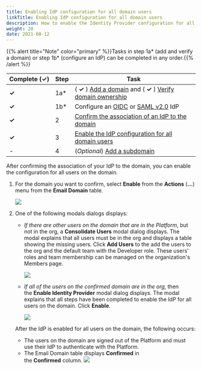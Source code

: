 ```yaml
---
title: Enabling IdP configuration for all domain users
linkTitle: Enabling IdP configuration for all domain users
description: How to enable the Identity Provider configuration for all users on the domain.
weight: 20
date: 2021-08-12
---
```


{{% alert title="Note" color="primary" %}}Tasks in step 1a\* (add and verify a domain) or step 1b\* (configure an IdP) can be completed in any order.{{% /alert %}}

| Complete (**✓)** | Step | Task |
| --- | --- | --- |
| **✓** | 1a\* | ( **✓** ) [Add a domain](/docs/management_guide/configuring_and_managing_identity_providers/managing_domains/adding_a_domain/) and ( **✓** ) [Verify domain ownership](/docs/management_guide/configuring_and_managing_identity_providers/managing_domains/verifying_domain_ownership/) |
| **✓** | 1b\* | Configure an [OIDC](/docs/management_guide/configuring_and_managing_identity_providers/managing_identity_provider_configuration/configuring_an_openid_connect_idp/) or [SAML v2.0](/docs/management_guide/configuring_and_managing_identity_providers/managing_identity_provider_configuration/configuring_a_saml_v2.0_idp/) IdP |
| **✓** | 2 | [Confirm the association of an IdP to the domain](/docs/management_guide/configuring_and_managing_identity_providers/enabling_identity_provider_configuration/confirming_the_association_of_an_idp_to_the_domain/) |
| **✓** | 3 | [Enable the IdP configuration for all domain users](#) |
| \- | 4 | (_Optional_) [Add a subdomain](/docs/management_guide/configuring_and_managing_identity_providers/managing_domains/adding_a_subdomain/) |

After confirming the association of your IdP to the domain, you can enable the configuration for all users on the domain.

1. For the domain you want to confirm, select **Enable** from the **Actions** (**...**) menu from the **Email Domain** table.

    ![](/Images/domain_enable_dropdown.png)
2. One of the following modals dialogs displays:
    * _If there are other users on the domain that are in the Platform_, but not in the org, a **Consolidate Users** modal dialog displays. The modal explains that all users must be in the org and displays a table showing the missing users. Click **Add Users** to the add the users to the org and the default team with the Developer role. These users' roles and team membership can be managed on the organization's Members page.

        ![](/Images/domain_consolidate_users.png)
    * _If all of the users on the confirmed domain are in the org_, then the **Enable Identity Provider** modal dialog displays. The modal explains that all steps have been completed to enable the IdP for all users on the domain. Click **Enable**.

        ![](/Images/domain_enable.png)

    After the IdP is enabled for all users on the domain, the following occurs:

    * The users on the domain are signed out of the Platform and must use their IdP to authenticate with the Platform.
    * The Email Domain table displays **Confirmed** in the **Confirmed** column.
![](/Images/domain_confirmed_table.png)
